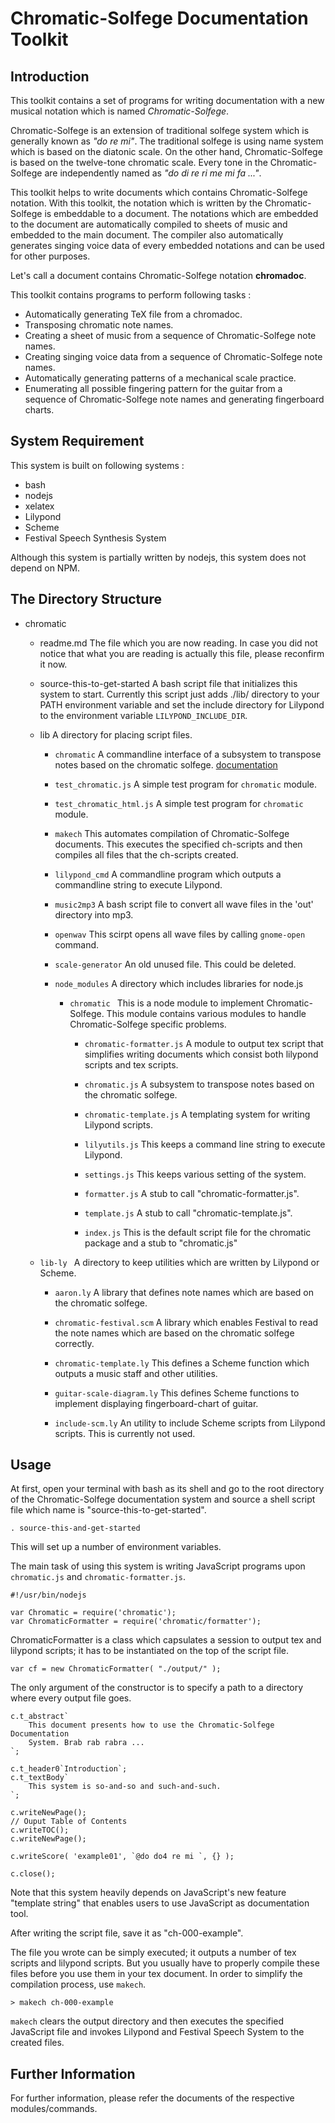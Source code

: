 
Chromatic-Solfege Documentation Toolkit
=======================================

## Introduction

This toolkit contains a set of programs for writing documentation with a 
new musical notation which is named *Chromatic-Solfege*.

Chromatic-Solfege is an extension of traditional solfege system which is
generally known as *"do re mi"*. The traditional solfege is using name system
which is based on the diatonic scale. On the other hand, Chromatic-Solfege is
based on the twelve-tone chromatic scale. Every tone in the Chromatic-Solfege
are independently named as *"do di re ri me mi fa ..."*.

This toolkit helps to write documents which contains Chromatic-Solfege
notation. With this toolkit, the notation which is written by the
Chromatic-Solfege is embeddable to a document. The notations which are embedded
to the document are automatically compiled to sheets of music and embedded to
the main document.  The compiler also automatically generates singing voice
data of every embedded notations and can be used for other purposes.

Let's call a document contains Chromatic-Solfege notation **chromadoc**.

This toolkit contains programs to perform following tasks : 

- Automatically generating TeX file from a chromadoc.
- Transposing chromatic note names.
- Creating a sheet of music from a sequence of Chromatic-Solfege note names.
- Creating singing voice data from a sequence of Chromatic-Solfege note names.
- Automatically generating patterns of a mechanical scale practice.
- Enumerating all possible fingering pattern for the guitar from a sequence of
  Chromatic-Solfege note names and generating fingerboard charts.

## System Requirement

This system is built on following systems :

- bash
- nodejs 
- xelatex
- Lilypond
- Scheme
- Festival Speech Synthesis System

Although this system is partially written by nodejs, this system does not depend on NPM.

## The Directory Structure

+ chromatic
	- readme.md
		The file which you are now reading. In case you did not notice that
		what you are reading is actually this file, please reconfirm it now.

	- source-this-to-get-started
		A bash script file that initializes this system to start. Currently
		this script just adds ./lib/ directory to your PATH environment
		variable and set the include directory for Lilypond to the environment variable
		`LILYPOND_INCLUDE_DIR`.

	+ lib
		A directory for placing script files.

		- `chromatic` 
			A commandline interface of a subsystem to transpose notes based on the
			chromatic solfege.  [documentation](./lib/chromatic.md)

		- `test_chromatic.js`
			A simple test program for `chromatic` module.

		- `test_chromatic_html.js`
			A simple test program for `chromatic` module.

		- `makech`
			This automates compilation of Chromatic-Solfege documents. This
			executes the specified ch-scripts and then compiles all files that
			the ch-scripts created.

		- `lilypond_cmd`
			A commandline program which outputs a commandline string to execute
			Lilypond.

		- `music2mp3`
			A bash script file to convert all wave files in the 'out' directory
			into mp3.
		- `openwav`
			This scirpt opens all wave files by calling `gnome-open` command.

		- `scale-generator`
			An old unused file. This could be deleted.

		+ `node_modules`
			A directory which includes libraries for node.js 

			+ `chromatic `
				This is a node module to implement Chromatic-Solfege. This module
				contains various modules to handle Chromatic-Solfege specific
				problems.

				- `chromatic-formatter.js`
					A module to output tex script that simplifies writing documents
					which consist both lilypond scripts and tex scripts.
					  
				- `chromatic.js`
					A subsystem to transpose notes based on the chromatic solfege.

				- `chromatic-template.js`
					A templating system for writing Lilypond scripts.

				- `lilyutils.js`
					This keeps a command line string to execute Lilypond.

				- `settings.js`
					This keeps various setting of the system.

				- `formatter.js`
					A stub to call "chromatic-formatter.js".
				- `template.js`
					A stub to call "chromatic-template.js".

				- `index.js`
					This is the default script file for the chromatic package and a
					stub to "chromatic.js"

	+ `lib-ly `
		A directory to keep utilities which are written by Lilypond or Scheme.

		- `aaron.ly`
			A library that defines note names which are based on the chromatic
			solfege.

		- `chromatic-festival.scm`
			A library which enables Festival to read the note names which are based
			on the chromatic solfege correctly.

		- `chromatic-template.ly`
			This defines a Scheme function which outputs a music staff and other
			utilities.

		- `guitar-scale-diagram.ly`
			This defines Scheme functions to implement displaying fingerboard-chart
			of guitar.
		
		- `include-scm.ly`
			An utility to include Scheme scripts from Lilypond scripts. This is
			currently not used.


## Usage

At first, open your terminal with bash as its shell and go to the root
directory of the Chromatic-Solfege documentation system and source a shell
script file which name is "source-this-to-get-started".

	. source-this-and-get-started

This will set up a number of environment variables. 

The main task of using this system is writing JavaScript programs upon
`chromatic.js` and `chromatic-formatter.js`.

	#!/usr/bin/nodejs

	var Chromatic = require('chromatic');
	var ChromaticFormatter = require('chromatic/formatter');

ChromaticFormatter is a class which capsulates a session to output tex and
lilypond scripts; it has to be instantiated on the top of the script file.

	var cf = new ChromaticFormatter( "./output/" );

The only argument of the constructor is to specify a path to a directory where
every output file goes.

    c.t_abstract`
		This document presents how to use the Chromatic-Solfege Documentation
		System. Brab rab rabra ...
	`;

	c.t_header0`Introduction`;
	c.t_textBody`
		This system is so-and-so and such-and-such.
	`;

    c.writeNewPage();
	// Ouput Table of Contents
    c.writeTOC();
    c.writeNewPage();

    c.writeScore( 'example01', `@do do4 re mi `, {} );
	
    c.close();

Note that this system heavily depends on JavaScript's new feature "template
string" that enables users to use JavaScript as documentation tool.

After writing the script file, save it as "ch-000-example".

The file you wrote can be simply executed; it outputs a number of tex scripts
and lilypond scripts. But you usually have to properly compile these files
before you use them in your tex document.  In order to simplify the compilation
process, use `makech`.

	> makech ch-000-example

`makech` clears the output directory and then executes the specified
JavaScript file and invokes Lilypond and Festival Speech System to the created
files.

## Further Information

For further information, please refer the documents of the respective
modules/commands.




[modeline]: # ( vim: set noexpandtab fenc=utf-8 spell spl=en: )
